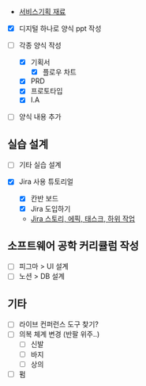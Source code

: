 - [서비스기획 재료](서비스기획%20재료.md)

- [x] 디지털 하나로 양식 ppt 작성

- [ ] 각종 양식 작성
	- [x] 기획서
		- [x] 플로우 차트
	- [x] PRD
	- [x] 프로토타입
	- [x] I.A
- [ ] 양식 내용 추가

## 실습 설계

- [ ] 기타 실습 설계

- [x] Jira 사용 튜토리얼
	- [x] 칸반 보드
	- [x] Jira 도입하기
	- [Jira 스토리, 에픽, 태스크, 하위 작업](https://velog.io/@ka0ka0ka/Jira-%EC%8A%A4%ED%86%A0%EB%A6%AC-%EC%97%90%ED%94%BD-%ED%83%9C%EC%8A%A4%ED%81%AC-%ED%95%98%EC%9C%84-%EC%9E%91%EC%97%85)

## 소프트웨어 공학 커리큘럼 작성

- [ ] 피그마 > UI 설계
- [ ] 노션 > DB 설계

## 기타

- [ ] 라이브 컨퍼런스 도구 찾기?
- [ ] 의복 체계 변경 (반팔 위주..)
	- [ ] 신발
	- [ ] 바지
	- [ ] 상의
- [ ] 펌